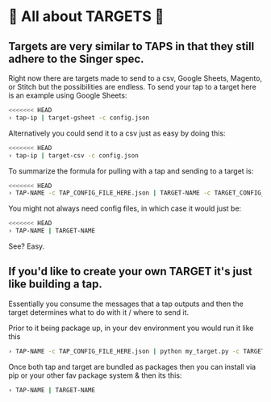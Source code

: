 # 🎯 All about TARGETS 🎯


## Targets are very similar to TAPS in that they still adhere to the Singer spec. 

Right now there are targets made to send to a csv, Google Sheets, Magento, or Stitch but the possibilities are endless. To send your tap to a target here is an example using Google Sheets:


```bash
<<<<<<< HEAD
› tap-ip | target-gsheet -c config.json
```

Alternatively you could send it to a csv just as easy by doing this:

```bash
<<<<<<< HEAD
› tap-ip | target-csv -c config.json
```

To summarize the formula for pulling with a tap and sending to a target is:

```bash
<<<<<<< HEAD
› TAP-NAME -c TAP_CONFIG_FILE_HERE.json | TARGET-NAME -c TARGET_CONFIG_FILE_HERE.json
```

You might not always need config files, in which case it would just be:

```bash
<<<<<<< HEAD
› TAP-NAME | TARGET-NAME 
```
See? Easy. 

## If you'd like to create your own TARGET it's just like building a tap. 

Essentially you consume the messages that a tap outputs and then the target determines what to do with it / where to send it.

Prior to it being package up, in your dev environment you would run it like this
```bash
› TAP-NAME -c TAP_CONFIG_FILE_HERE.json | python my_target.py -c TARGET_CONFIG_FILE_HERE.json
```

Once both tap and target are bundled as packages then you can install via pip or your other fav package system & then its this:

```bash
› TAP-NAME | TARGET-NAME 
```
